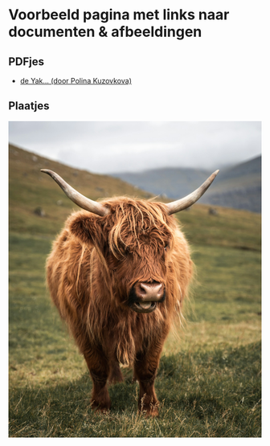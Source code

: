 # Voorbeeld pagina met links naar documenten & afbeeldingen

## PDFjes

- [de Yak... (door Polina Kuzovkova)](polina-kuzovkova-unsplash.pdf)


## Plaatjes

![nogmaals: de Yak (door Polina Kuzovkova)](polina-kuzovkova-unsplash.jpg)


